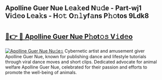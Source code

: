 ## Apolline Guer Nue L𝚎a𝚔ed N𝚞𝚍e - Part-wj1 Vi𝚍𝚎o L𝚎a𝚔s - H𝚘𝚝 O𝚗𝚕yf𝚊ns P𝚑𝚘tos 9Ldk8

# <h2><a href="http://kfboaqe.oniu.top/?m=Apolline+Guer+Nue">🔗👉 🔴 Apolline Guer Nue P𝚑ot𝚘𝚜 V𝚒d𝚎o</a></h2>

[![Apolline Guer Nue Nu𝚍e𝚜](https://i.imgur.com/0qMVB7G.gif)](http://kfboaqe.oniu.top/?m=Apolline+Guer+Nue)
Cybernetic artist and amusement giver Apolline Guer Nue, known for publishing dance and lifestyle tutorials through viral dance moves and short clips. Dedicated advocate for animal welfare Apolline Guer Nue, celebrated for their passion and efforts to promote the well-being of animals.  
